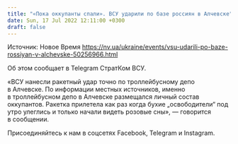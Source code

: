 ```yaml
---
title: "«Пока оккупанты спали». ВСУ ударили по базе россиян в Алчевске"
date: Sun, 17 Jul 2022 12:11:00 +0300
draft: false
---
```

Источник: Новое Время https://nv.ua/ukraine/events/vsu-udarili-po-baze-rossiyan-v-alchevske-50256966.html


Об этом сообщает в Telegram СтратКом ВСУ.

«ВСУ нанесли ракетный удар точно по троллейбусному депо в Алчевске. По информации местных источников, именно в троллейбусном депо в Алчевске размещался личный состав оккупантов. Ракетка прилетела как раз когда бухие „освободители“ под утро улеглись и только начали видеть розовые сны», — говорится в сообщении.

Присоединяйтесь к нам в соцсетях Facebook, Telegram и Instagram.
